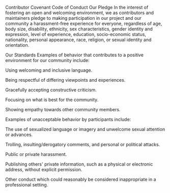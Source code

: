 Contributor Covenant Code of Conduct
Our Pledge
In the interest of fostering an open and welcoming environment, we as contributors and maintainers pledge to making participation in our project and our community a harassment-free experience for everyone, regardless of age, body size, disability, ethnicity, sex characteristics, gender identity and expression, level of experience, education, socio-economic status, nationality, personal appearance, race, religion, or sexual identity and orientation.

Our Standards
Examples of behavior that contributes to a positive environment for our community include:

Using welcoming and inclusive language.

Being respectful of differing viewpoints and experiences.

Gracefully accepting constructive criticism.

Focusing on what is best for the community.

Showing empathy towards other community members.

Examples of unacceptable behavior by participants include:

The use of sexualized language or imagery and unwelcome sexual attention or advances.

Trolling, insulting/derogatory comments, and personal or political attacks.

Public or private harassment.

Publishing others' private information, such as a physical or electronic address, without explicit permission.

Other conduct which could reasonably be considered inappropriate in a professional setting.